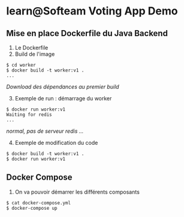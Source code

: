 # learn@Softeam Voting App Demo

## Mise en place Dockerfile du Java Backend 

1. Le Dockerfile
2. Build de l'image
```
$ cd worker
$ docker build -t worker:v1 .
...
```
_Download des dépendances au premier build_
  
3. Exemple de run : démarrage du worker
```
$ docker run worker:v1
Waiting for redis
...
```
_normal, pas de serveur redis ..._

4. Exemple de modification du code
```
$ docker build -t worker:v1 .
$ docker run worker:v1
```

## Docker Compose

1. On va pouvoir démarrer les différents composants
```
$ cat docker-compose.yml
$ docker-compose up
```

